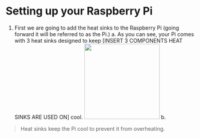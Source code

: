 # Setting up your Raspberry Pi

1. First we are going to add the heat sinks to the Raspberry Pi (going forward it will be referred to as the Pi.)
    a. As you can see, your Pi comes with 3 heat sinks designed to keep [INSERT 3 COMPONENTS HEAT SINKS ARE USED ON] cool. 
    <!-- ![Image of Pi with heat sinks](./Raspberry_Pi_setup_images/2_pi_with_sinks.jpg) -->
    <img src="./Raspberry_Pi_setup_images/2_pi_with_sinks.jpg" width="200" height="200" />
    b. 
> Heat sinks keep the Pi cool to prevent it from overheating.
